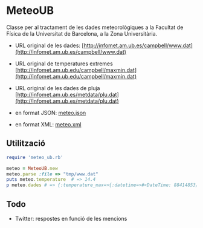 MeteoUB
=======
Classe per al tractament de les dades meteorològiques a la Facultat de Física de la Universitat de Barcelona, a la Zona Universitària.

* URL original de les dades: [http://infomet.am.ub.es/campbell/www.dat](http://infomet.am.ub.es/campbell/www.dat)
* URL original de temperatures extremes [http://infomet.am.ub.edu/campbell/maxmin.dat](http://infomet.am.ub.edu/campbell/maxmin.dat)
* URL original de les dades de pluja [http://infomet.am.ub.es/metdata/plu.dat](http://infomet.am.ub.es/metdata/plu.dat)

* en format JSON: [meteo.json](http://ulisses.fis.ub.edu:8001/services/meteo/meteo.json)
* en format XML: [meteo.xml](http://ulisses.fis.ub.edu:8001/services/meteo/meteo.xml)

Utilització
-----------

```ruby
require 'meteo_ub.rb'

meteo = MeteoUB.new
meteo.parse :file => "tmp/www.dat"
puts meteo.temperature	# => 14.4
p meteo.dades # => {:temperature_max=>{:datetime=>#<DateTime: 88414853/36,0,2299161>, :temperature=>11.3}, :datetime=>#<DateTime: 117886531/48,0,2299161>, :status=>"OK", :max_wind_speed=>7.4, :temperature_min=>{:datetime=>#<DateTime: 353659495/144,0,2299161>, :temperature=>3.3}, :pressure=>1019.5, :temperature=>5.8, :humidity=>59.0, :wind_direction=>138.0, :sunrise=>#<DateTime: 1178865019/480,0,2299161>, :windrose=>"SE", :sunset=>#<DateTime: 1768297837/720,0,2299161>, :precipitation=>0.0, :rain=>false}

```

Todo
----
* Twitter: respostes en funció de les mencions